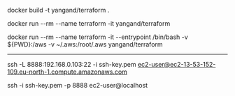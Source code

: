 
docker build -t yangand/terraform .

docker run --rm --name terraform -it yangand/terraform

docker run --rm --name terraform -it --entrypoint /bin/bash -v ${PWD}:/aws -v ~/.aws:/root/.aws yangand/terraform

---

ssh -L 8888:192.168.0.103:22 -i ssh-key.pem ec2-user@ec2-13-53-152-109.eu-north-1.compute.amazonaws.com

ssh -i ssh-key.pem -p 8888 ec2-user@localhost

